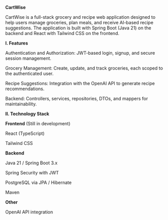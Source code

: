 **CartWise**

CartWise is a full-stack grocery and recipe web application designed to help users manage groceries, plan meals, and receive AI-based recipe suggestions. The application is built with Spring Boot (Java 21) on the backend and React with Tailwind CSS on the frontend.

**I. Features**

Authentication and Authorization: JWT-based login, signup, and secure session management.

Grocery Management: Create, update, and track groceries, each scoped to the authenticated user.

Recipe Suggestions: Integration with the OpenAI API to generate recipe recommendations.

Backend: Controllers, services, repositories, DTOs, and mappers for maintainability.


**II. Technology Stack**

**Frontend** (Still in development)

React (TypeScript)

Tailwind CSS


**Backend**

Java 21 / Spring Boot 3.x

Spring Security with JWT

PostgreSQL via JPA / Hibernate

Maven


**Other**

OpenAI API integration
